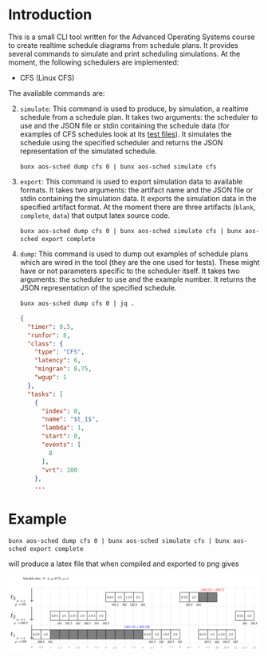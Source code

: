 
# Introduction

This is a small CLI tool written for the Advanced Operating Systems course to create realtime schedule diagrams from schedule plans. It provides several commands to simulate and print scheduling simulations. At the moment, the following schedulers are implemented:

- CFS (Linux CFS)

The available commands are:


2. `simulate`: This command is used to produce, by simulation, a realtime schedule from a schedule plan. It takes two arguments: the scheduler to use and the JSON file or stdin containing the schedule data (for examples of CFS schedules look at its [test files](./lib/cfs/fixtures.ts)). It simulates the schedule using the specified scheduler and returns the JSON representation of the simulated schedule.

   ```
   bunx aos-sched dump cfs 0 | bunx aos-sched simulate cfs
   ```

3. `export`: This command is used to export simulation data to available formats. It takes two arguments: the artifact name and the JSON file or stdin containing the simulation data. It exports the simulation data in the specified artifact format. At the moment there are three artifacts (`blank`, `complete`, `data`) that output latex source code.

   ```
   bunx aos-sched dump cfs 0 | bunx aos-sched simulate cfs | bunx aos-sched export complete
   ```

1. `dump`: This command is used to dump out examples of schedule plans which are wired in the tool (they are the one used for tests). These might have or not parameters specific to the scheduler itself. It takes two arguments: the scheduler to use and the example number. It returns the JSON representation of the specified schedule.

   ```
   bunx aos-sched dump cfs 0 | jq .
   ```

   ```json
   {
     "timer": 0.5,
     "runfor": 8,
     "class": {
       "type": "CFS",
       "latency": 6,
       "mingran": 0.75,
       "wgup": 1
     },
     "tasks": [
       {
         "index": 0,
         "name": "$t_1$",
         "lambda": 1,
         "start": 0,
         "events": [
           8
         ],
         "vrt": 100
       },
       ...
   ```

# Example

```
bunx aos-sched dump cfs 0 | bunx aos-sched simulate cfs | bunx aos-sched export complete
```

will produce a latex file that when compiled and exported to png gives

![](./example.png)



